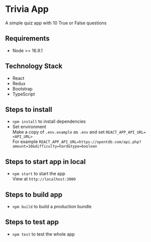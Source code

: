 # Trivia App

A simple quiz app with 10 True or False questions 

## Requirements

- Node >= 16.9.1

## Technology Stack

- React
- Redux
- Bootstrap
- TypeScript

## Steps to install
- `npm install` to install dependencies
- Set environment \
  Make a copy of `.env.example` as `.env` and set `REACT_APP_API_URL=<API_URL>` \
  For example `REACT_APP_API_URL=https://opentdb.com/api.php?amount=10&difficulty=hard&type=boolean`

## Steps to start app in local

- `npm start` to start the app \
  View at `http://localhost:3000`

## Steps to build app

- `npm build` to build a production bundle

## Steps to test app

- `npm test` to test the whole app 
